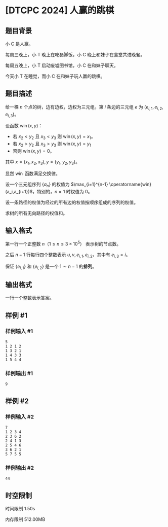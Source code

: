 # [DTCPC 2024] 人赢的跳棋

## 题目背景

小 C 是人赢。

每周三晚上，小 T 晚上在吃猪脚饭，小 C 晚上和妹子在食堂共进晚餐。

每周五晚上，小 T 启动废墟图书馆，小 C 在和妹子聊天。

今天小 T 在睡觉，而小 C 在和妹子玩人赢的跳棋。

## 题目描述

给一棵 $n$ 个点的树，边有边权，边权为三元组。第 $i$ 条边的三元组 $e$ 为 $(e_{i,1},e_{i,2},e_{i,3})$。

设函数 $\operatorname{win}(x,y)$：
- 若 $x_2<y_2$ 且 $x_3<y_3$ 则 $\operatorname{win}(x,y)=x_1$。
- 若 $x_2>y_2$ 且 $x_3>y_3$ 则  $\operatorname{win}(x,y)=y_1$ 
- 否则 $\operatorname{win}(x,y)=0$。

其中 $x=(x_1,x_2,x_3),y=(y_1,y_2,y_3)$。

显然 $\operatorname{win}$ 函数满足交换律。

设一个三元组序列 $\{a_n\}$ 的权值为 $\max_{i=1}^{n-1} \operatorname{win}(a_i,a_{i+1})$，特别的，$n=1$ 时权值为 $0$。

设一条路径的权值为经过的所有边的权值按顺序组成的序列的权值。

求树的所有无向路径的权值和。

## 输入格式

第一行一个正整数 $n$（$1 \le n\leq 3\times 10^5$） 表示树的节点数。

之后 $n-1$ 行每行四个整数表示 $u,v,e_{i,1},e_{i,2}$，其中有 $e_{i,3}=i$。

保证 $\{e_{i,1}\}$ 和 $\{e_{i,2}\}$ 是一个 $1\sim n-1$ 的**排列**。

## 输出格式

一行一个整数表示答案。

## 样例 #1

### 样例输入 #1

```
5
1 2 1 2
1 3 2 1
1 4 3 3
1 5 4 4
```

### 样例输出 #1

```
9
```

## 样例 #2

### 样例输入 #2

```
7
1 2 3 4
2 3 6 2
2 4 1 3
2 5 4 6
3 6 2 1
5 7 5 5
```

### 样例输出 #2

```
44
```

## 时空限制



时间限制
1.50s

内存限制
512.00MB